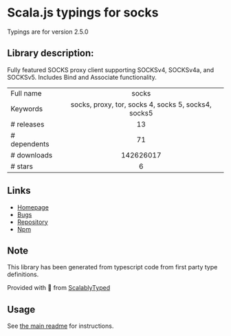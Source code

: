 
# Scala.js typings for socks

Typings are for version 2.5.0

## Library description:
Fully featured SOCKS proxy client supporting SOCKSv4, SOCKSv4a, and SOCKSv5. Includes Bind and Associate functionality.

|                    |                 |
| ------------------ | :-------------: |
| Full name          | socks |
| Keywords           | socks, proxy, tor, socks 4, socks 5, socks4, socks5 |
| # releases         | 13 |
| # dependents       | 71 |
| # downloads        | 142626017 |
| # stars            | 6 |

## Links
- [Homepage](https://github.com/JoshGlazebrook/socks/)
- [Bugs](https://github.com/JoshGlazebrook/socks/issues)
- [Repository](https://github.com/JoshGlazebrook/socks)
- [Npm](https://www.npmjs.com/package/socks)
    


## Note
This library has been generated from typescript code from first party type definitions.

Provided with :purple_heart: from [ScalablyTyped](https://github.com/oyvindberg/ScalablyTyped)

## Usage
See [the main readme](../../readme.md) for instructions.


